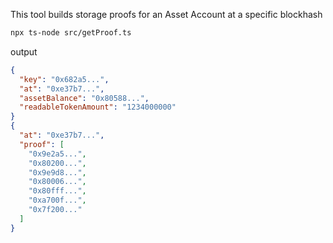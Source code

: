 This tool builds storage proofs for an Asset Account at a specific blockhash

```bash
npx ts-node src/getProof.ts
```

output
```json
{
  "key": "0x682a5...",
  "at": "0xe37b7...",
  "assetBalance": "0x80588...",
  "readableTokenAmount": "1234000000"
}
{
  "at": "0xe37b7...",
  "proof": [
    "0x9e2a5...",
    "0x80200...",
    "0x9e9d8...",
    "0x80006...",
    "0x80fff...",
    "0xa700f...",
    "0x7f200..."
  ]
}
```